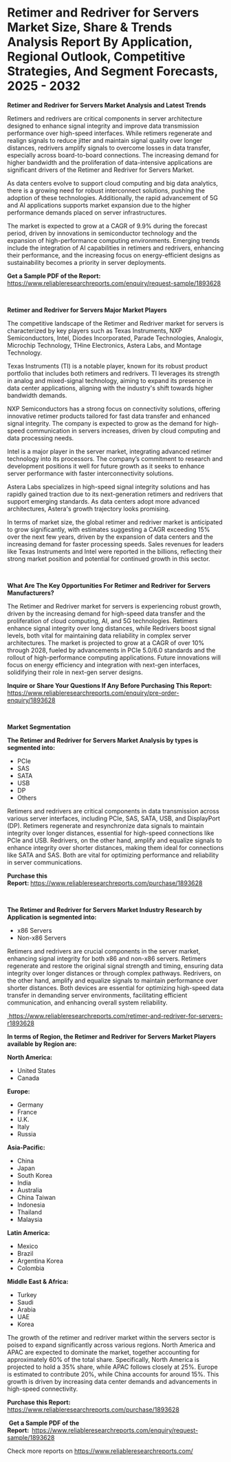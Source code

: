 <p><h1>Retimer and Redriver for Servers Market Size, Share & Trends Analysis Report By Application, Regional Outlook, Competitive Strategies, And Segment Forecasts, 2025 - 2032</h1></p><p><strong>Retimer and Redriver for Servers Market Analysis and Latest Trends</strong></p>
<p><p>Retimers and redrivers are critical components in server architecture designed to enhance signal integrity and improve data transmission performance over high-speed interfaces. While retimers regenerate and realign signals to reduce jitter and maintain signal quality over longer distances, redrivers amplify signals to overcome losses in data transfer, especially across board-to-board connections. The increasing demand for higher bandwidth and the proliferation of data-intensive applications are significant drivers of the Retimer and Redriver for Servers Market.</p><p>As data centers evolve to support cloud computing and big data analytics, there is a growing need for robust interconnect solutions, pushing the adoption of these technologies. Additionally, the rapid advancement of 5G and AI applications supports market expansion due to the higher performance demands placed on server infrastructures. </p><p>The market is expected to grow at a CAGR of 9.9% during the forecast period, driven by innovations in semiconductor technology and the expansion of high-performance computing environments. Emerging trends include the integration of AI capabilities in retimers and redrivers, enhancing their performance, and the increasing focus on energy-efficient designs as sustainability becomes a priority in server deployments.</p></p>
<p><strong>Get a Sample PDF of the Report:&nbsp;</strong> <a href="https://www.reliableresearchreports.com/enquiry/request-sample/1893628?utm_campaign=2216&utm_medium=2&utm_source=Github&utm_content=ia&utm_term=06042025&utm_id=retimer-and-redriver-for-servers">https://www.reliableresearchreports.com/enquiry/request-sample/1893628</a></p>
<p>&nbsp;</p>
<p><strong>Retimer and Redriver for Servers Major Market Players</strong></p>
<p><p>The competitive landscape of the Retimer and Redriver market for servers is characterized by key players such as Texas Instruments, NXP Semiconductors, Intel, Diodes Incorporated, Parade Technologies, Analogix, Microchip Technology, THine Electronics, Astera Labs, and Montage Technology. </p><p>Texas Instruments (TI) is a notable player, known for its robust product portfolio that includes both retimers and redrivers. TI leverages its strength in analog and mixed-signal technology, aiming to expand its presence in data center applications, aligning with the industry's shift towards higher bandwidth demands. </p><p>NXP Semiconductors has a strong focus on connectivity solutions, offering innovative retimer products tailored for fast data transfer and enhanced signal integrity. The company is expected to grow as the demand for high-speed communication in servers increases, driven by cloud computing and data processing needs.</p><p>Intel is a major player in the server market, integrating advanced retimer technology into its processors. The company’s commitment to research and development positions it well for future growth as it seeks to enhance server performance with faster interconnectivity solutions.</p><p>Astera Labs specializes in high-speed signal integrity solutions and has rapidly gained traction due to its next-generation retimers and redrivers that support emerging standards. As data centers adopt more advanced architectures, Astera's growth trajectory looks promising.</p><p>In terms of market size, the global retimer and redriver market is anticipated to grow significantly, with estimates suggesting a CAGR exceeding 15% over the next few years, driven by the expansion of data centers and the increasing demand for faster processing speeds. Sales revenues for leaders like Texas Instruments and Intel were reported in the billions, reflecting their strong market position and potential for continued growth in this sector.</p></p>
<p>&nbsp;</p>
<p><strong>What Are The Key Opportunities For Retimer and Redriver for Servers Manufacturers?</strong></p>
<p><p>The Retimer and Redriver market for servers is experiencing robust growth, driven by the increasing demand for high-speed data transfer and the proliferation of cloud computing, AI, and 5G technologies. Retimers enhance signal integrity over long distances, while Redrivers boost signal levels, both vital for maintaining data reliability in complex server architectures. The market is projected to grow at a CAGR of over 10% through 2028, fueled by advancements in PCIe 5.0/6.0 standards and the rollout of high-performance computing applications. Future innovations will focus on energy efficiency and integration with next-gen interfaces, solidifying their role in next-gen server designs.</p></p>
<p><strong>Inquire or Share Your Questions If Any Before Purchasing This Report:</strong> <a href="https://www.reliableresearchreports.com/enquiry/pre-order-enquiry/1893628?utm_campaign=2216&utm_medium=2&utm_source=Github&utm_content=ia&utm_term=06042025&utm_id=retimer-and-redriver-for-servers">https://www.reliableresearchreports.com/enquiry/pre-order-enquiry/1893628</a></p>
<p>&nbsp;</p>
<p><strong>Market Segmentation</strong></p>
<p><strong>The Retimer and Redriver for Servers Market Analysis by types is segmented into:</strong></p>
<p><ul><li>PCIe</li><li>SAS</li><li>SATA</li><li>USB</li><li>DP</li><li>Others</li></ul></p>
<p><p>Retimers and redrivers are critical components in data transmission across various server interfaces, including PCIe, SAS, SATA, USB, and DisplayPort (DP). Retimers regenerate and resynchronize data signals to maintain integrity over longer distances, essential for high-speed connections like PCIe and USB. Redrivers, on the other hand, amplify and equalize signals to enhance integrity over shorter distances, making them ideal for connections like SATA and SAS. Both are vital for optimizing performance and reliability in server communications.</p></p>
<p><strong>Purchase this Report:&nbsp;</strong><a href="https://www.reliableresearchreports.com/purchase/1893628?utm_campaign=2216&utm_medium=2&utm_source=Github&utm_content=ia&utm_term=06042025&utm_id=retimer-and-redriver-for-servers">https://www.reliableresearchreports.com/purchase/1893628</a></p>
<p>&nbsp;</p>
<p><strong>The Retimer and Redriver for Servers Market Industry Research by Application is segmented into:</strong></p>
<p><ul><li>x86 Servers</li><li>Non-x86 Servers</li></ul></p>
<p><p>Retimers and redrivers are crucial components in the server market, enhancing signal integrity for both x86 and non-x86 servers. Retimers regenerate and restore the original signal strength and timing, ensuring data integrity over longer distances or through complex pathways. Redrivers, on the other hand, amplify and equalize signals to maintain performance over shorter distances. Both devices are essential for optimizing high-speed data transfer in demanding server environments, facilitating efficient communication, and enhancing overall system reliability.</p></p>
<p><a href="https://www.reliableresearchreports.com/retimer-and-redriver-for-servers-r1893628?utm_campaign=2216&utm_medium=2&utm_source=Github&utm_content=ia&utm_term=06042025&utm_id=retimer-and-redriver-for-servers">&nbsp;https://www.reliableresearchreports.com/retimer-and-redriver-for-servers-r1893628</a></p>
<p><strong>In terms of Region, the Retimer and Redriver for Servers Market Players available by Region are:</strong></p>
<p>
    <p> <strong> North America: </strong>
        <ul>
            <li>United States</li>
            <li>Canada</li>
        </ul>
        </p> 
    <p> <strong> Europe: </strong>
        <ul>
            <li>Germany</li>
            <li>France</li>
            <li>U.K.</li>
            <li>Italy</li>
            <li>Russia</li>
        </ul>
        </p> 
    <p> <strong> Asia-Pacific: </strong>
        <ul>
            <li>China</li>
            <li>Japan</li>
            <li>South Korea</li>
            <li>India</li>
            <li>Australia</li>
            <li>China Taiwan</li>
            <li>Indonesia</li>
            <li>Thailand</li>
            <li>Malaysia</li>
        </ul>
        </p> 
    <p> <strong> Latin America: </strong>
        <ul>
            <li>Mexico</li>
            <li>Brazil</li>
            <li>Argentina Korea</li>
            <li>Colombia</li>
        </ul>
        </p> 
    <p> <strong> Middle East & Africa: </strong>
        <ul>
            <li>Turkey</li>
            <li>Saudi</li>
            <li>Arabia</li>
            <li>UAE</li>
            <li>Korea</li>
        </ul>
    </p>
    </p>
<p><p>The growth of the retimer and redriver market within the servers sector is poised to expand significantly across various regions. North America and APAC are expected to dominate the market, together accounting for approximately 60% of the total share. Specifically, North America is projected to hold a 35% share, while APAC follows closely at 25%. Europe is estimated to contribute 20%, while China accounts for around 15%. This growth is driven by increasing data center demands and advancements in high-speed connectivity.</p></p>
<p><strong>Purchase this Report: </strong><a href="https://www.reliableresearchreports.com/purchase/1893628?utm_campaign=2216&utm_medium=2&utm_source=Github&utm_content=ia&utm_term=06042025&utm_id=retimer-and-redriver-for-servers">https://www.reliableresearchreports.com/purchase/1893628</a></p>
<p>&nbsp;<strong>Get a Sample PDF of the Report:&nbsp;&nbsp;</strong><a href="https://www.reliableresearchreports.com/enquiry/request-sample/1893628?utm_campaign=2216&utm_medium=2&utm_source=Github&utm_content=ia&utm_term=06042025&utm_id=retimer-and-redriver-for-servers">https://www.reliableresearchreports.com/enquiry/request-sample/1893628</a></p>
<p><strong></strong></p>
<p>Check more reports on <a href="https://www.reliableresearchreports.com/?utm_campaign=2216&utm_medium=2&utm_source=Github&utm_content=ia&utm_term=06042025&utm_id=retimer-and-redriver-for-servers">https://www.reliableresearchreports.com/</a></p>